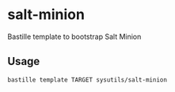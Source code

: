 # salt-minion
Bastille template to bootstrap Salt Minion

## Usage
```shell
bastille template TARGET sysutils/salt-minion
```
